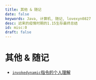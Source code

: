 ```yaml
---
title: 其他 & 随记
date: false
keywords: Java, 计算机, 随记, lovexyn0827
desc: 迟来的疫情时期的1.15生存最终总结
id: misc:0
draft: false
---
```


# 其他 & 随记

- [`invokedynamic`指令的个人理解](invokedynamic指令的个人理解.md)